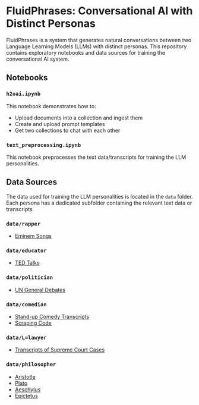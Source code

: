 # FluidPhrases: Conversational AI with Distinct Personas

FluidPhrases is a system that generates natural conversations between two Language Learning Models (LLMs) with distinct personas. This repository contains exploratory notebooks and data sources for training the conversational AI system.

## Notebooks

### `h2oai.ipynb`

This notebook demonstrates how to:

- Upload documents into a collection and ingest them
- Create and upload prompt templates
- Get two collections to chat with each other

### `text_preprocessing.ipynb`

This notebook preprocesses the text data/transcripts for training the LLM personalities.

## Data Sources

The data used for training the LLM personalities is located in the `data` folder. Each persona has a dedicated subfolder containing the relevant text data or transcripts.

### `data/rapper`

- [Eminem Songs](https://www.kaggle.com/datasets/thaddeussegura/eminem-lyrics-from-all-albums)

### `data/educator`

- [TED Talks](https://www.kaggle.com/datasets/rounakbanik/ted-talks)

### `data/politician`

- [UN General Debates](https://www.kaggle.com/datasets/unitednations/un-general-debates)

### `data/comedian`

- [Stand-up Comedy Transcripts](https://scrapsfromtheloft.com/stand-up-comedy-scripts/)
- [Scraping Code](https://github.com/SethGo/ComedyNLP/blob/master/get_transcripts.ipynb)

### `data/L=lawyer`

- [Transcripts of Supreme Court Cases](https://github.com/EricWiener/supreme-court-cases)

### `data/philosopher`

- [Aristotle](http://classics.mit.edu/Browse/browse-Aristotle.html)
- [Plato](http://classics.mit.edu/Browse/browse-Plato.html)
- [Aeschylus](https://classics.mit.edu/Browse/browse-Aeschylus.html)
- [Epictetus](http://classics.mit.edu/Browse/browse-Epictetus.html)

